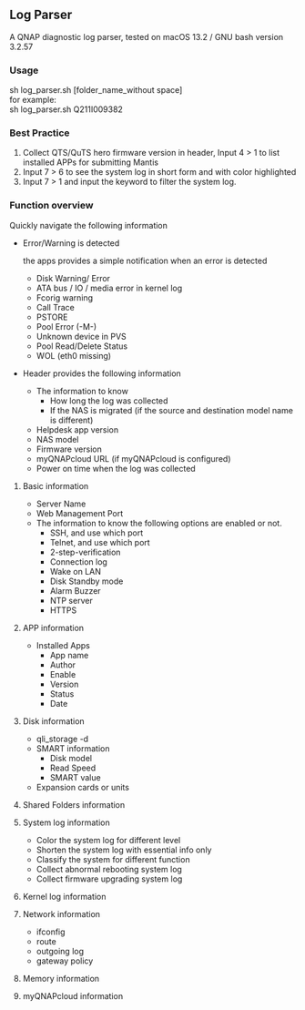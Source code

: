 ## Log Parser

A QNAP diagnostic log parser, tested on macOS 13.2 / GNU bash version 3.2.57 

### Usage

sh log_parser.sh [folder_name_without space]  \
for example:\
sh log_parser.sh Q211I009382

### Best Practice


1. Collect QTS/QuTS hero firmware version in header, Input 4 > 1 to list installed APPs for submitting Mantis
2. Input 7 > 6 to see the system log in short form and with color highlighted
3. Input 7 > 1 and input the keyword to filter the system log.


### Function overview

Quickly navigate the following information

* Error/Warning is detected


   the apps provides a simple notification when an error is detected

  * Disk Warning/ Error
  * ATA bus / IO / media  error in kernel log
  * Fcorig warning
  * Call Trace 
  * PSTORE 
  * Pool Error (-M-)
  * Unknown device in PVS 
  * Pool Read/Delete Status
  * WOL (eth0 missing)

* Header provides the following information

  * The information to know
    * How long the log was collected
    * If the NAS is migrated (if the source and destination model name is different)
  * Helpdesk app version
  * NAS model
  * Firmware version
  * myQNAPcloud URL (if myQNAPcloud is configured)
  * Power on time when the log was collected

1. Basic information
   * Server Name
   * Web Management Port
   * The information to know the following options are enabled or not.
     * SSH, and use which port
     * Telnet, and use which port
     * 2-step-verification
     * Connection log 
     * Wake on LAN
     * Disk Standby mode 
     * Alarm Buzzer
     * NTP server
     * HTTPS
2. APP information
   * Installed Apps
     * App name
     * Author
     * Enable
     * Version
     * Status
     * Date
3. Disk information

   * qli_storage -d
   * SMART information
     * Disk model
     * Read Speed
     * SMART value
   * Expansion cards or units
4. Shared Folders information
5. System log information

   * Color the system log for different level
   * Shorten the system log with essential info only
   * Classify the system for different function
   * Collect abnormal rebooting system log
   * Collect firmware upgrading system log
6. Kernel log information
7. Network information
   * ifconfig
   * route
   * outgoing log
   * gateway policy

8. Memory information

9. myQNAPcloud information

